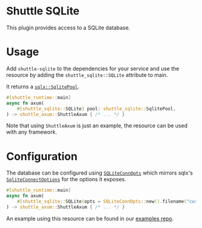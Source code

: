 # Shuttle SQLite

This plugin provides access to a SQLite database.

# Usage
Add `shuttle-sqlite` to the dependencies for your service and use the resource by adding the `shuttle_sqlite::SQLite` 
attribute to main.

It returns a [`sqlx::SqlitePool`](https://docs.rs/sqlx/latest/sqlx/type.SqlitePool.html).

```rust
#[shuttle_runtime::main]
async fn axum(
    #[shuttle_sqlite::SQLite] pool: shuttle_sqlite::SqlitePool,
) -> shuttle_axum::ShuttleAxum { /* ... */ }
```
Note that using `ShuttleAxum` is just an example, the resource can be used with any framework.

# Configuration
The database can be configured using [`SQLiteConnOpts`](https://docs.rs/shuttle-sqlite/latest/shuttle_sqlite/struct.SQLiteConnOpts.html) 
which mirrors sqlx's [`SqliteConnectOptions`](https://docs.rs/sqlx/latest/sqlx/sqlite/struct.SqliteConnectOptions.html) 
for the options it exposes.

```rust
#[shuttle_runtime::main]
async fn axum(
    #[shuttle_sqlite::SQLite(opts = SQLiteConnOpts::new().filename("custom.sqlite"))] pool: shuttle_sqlite::SqlitePool,
) -> shuttle_axum::ShuttleAxum { /* ... */ }
```
An example using this resource can be found in our [examples repo](https://github.com/shuttle-hq/shuttle-examples/tree/main/sqlite).